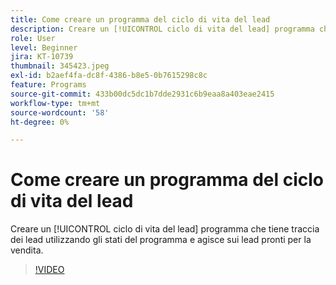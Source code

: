 ```yaml
---
title: Come creare un programma del ciclo di vita del lead
description: Creare un [!UICONTROL ciclo di vita del lead] programma che tiene traccia dei lead utilizzando gli stati del programma e agisce sui lead pronti per la vendita.
role: User
level: Beginner
jira: KT-10739
thumbnail: 345423.jpeg
exl-id: b2aef4fa-dc8f-4386-b8e5-0b7615298c8c
feature: Programs
source-git-commit: 433b00dc5dc1b7dde2931c6b9eaa8a403eae2415
workflow-type: tm+mt
source-wordcount: '58'
ht-degree: 0%

---
```


# Come creare un programma del ciclo di vita del lead

Creare un [!UICONTROL ciclo di vita del lead] programma che tiene traccia dei lead utilizzando gli stati del programma e agisce sui lead pronti per la vendita.

>[!VIDEO](https://video.tv.adobe.com/v/345423/?quality=12&learn=on)
